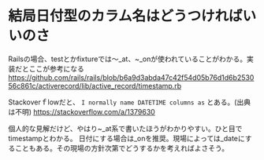 # 結局日付型のカラム名はどうつければいいのさ

Railsの場合、testとかfixtureでは〜_at、~_onが使われていることがわかる。実装だとここが参考になる
https://github.com/rails/rails/blob/b6a9d3abda47c42f54d05b76d1d6b253056c861c/activerecord/lib/active_record/timestamp.rb


Stackoverｆlowだと、 `I normally name DATETIME columns as` とある。(出典は不明)
https://stackoverflow.com/a/1379630


個人的な見解だけど、やはり~_at系で書いたほうがわかりやすい。ひと目でtimestampとわかる。
日付にする場合は_onを推奨。現場によっては_dateにすることもある。その現場の方針次第でどうするかを考えればよさそう。
